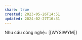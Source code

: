 ```yaml
---
share: true
created: 2023-05-26T14:51
updated: 2024-02-27T16:31
---
```

Nhu cầu công nghệ:: [[WYSIWYM]]